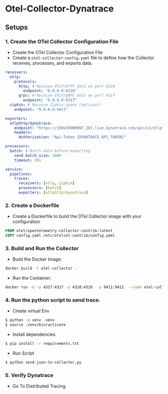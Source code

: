 # Otel-Collector-Dynatrace

## Setups

### 1. Create the OTel Collector Configuration File
- Create the OTel Collector Configuration File
- Create a `otel-collector-config.yaml` file to define how the Collector receives, processes, and exports data.

```yaml
receivers:
  otlp:
    protocols:
      http: # Receive OTLP/HTTP data on port 4318
        endpoint: "0.0.0.0:4318"
      grpc: # Receive OTLP/gRPC data on port 4317
        endpoint: "0.0.0.0:4317"
  zipkin: # Receive Zipkin spans (optional)
    endpoint: "0.0.0.0:9411"

exporters:
  otlphttp/dynatrace:
    endpoint: "https://{ENVIRONMENT_ID}.live.dynatrace.com/api/v2/otlp"
    headers:
      Authorization: "Api-Token {DYNATRACE_API_TOKEN}"

processors:
  batch: # Batch data before exporting
    send_batch_size: 1000
    timeout: 10s

service:
  pipelines:
    traces:
      receivers: [otlp, zipkin]
      processors: [batch]
      exporters: [otlphttp/dynatrace]
```

### 2. Create a Dockerfile

- Create a Dockerfile to build the OTel Collector image with your configuration

```dockerfile
FROM otel/opentelemetry-collector-contrib:latest
COPY config.yaml /etc/otelcol-contrib/config.yaml
```

### 3. Build and Run the Collector

- Build the Docker Image:
```bash
docker build -t otel-collector .
```
- Run the Container:

```bash
docker run -d -p 4317:4317 -p 4318:4318  -p 9411:9411  --name otel-collector  otel-collector
```

### 4. Run the python script to send trace.

- Create virtual Env
```bash
$ python -m venv .venv
$ source .venv/bin/activate
```
- Install dependencies
```bash
$ pip install -r requirements.txt
```
- Run Script
```bash
$ python send-json-to-collector.py
```

### 5. Verify Dynatrace

- Go To Distributed Tracing



